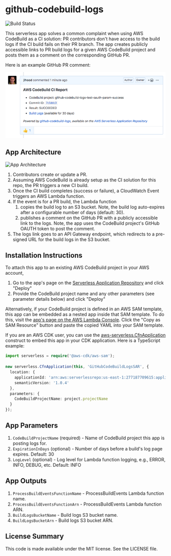 # github-codebuild-logs

![Build Status](https://codebuild.us-east-1.amazonaws.com/badges?uuid=eyJlbmNyeXB0ZWREYXRhIjoicDlvblNsMkl0Y1hLelczd2EwZVRaVjd2eSs0ejVRWHlJTGtPSng0RDdFOGpsa0Z1YU1nMFNMd3RZbDBBaVZaR1lVMkVRNEFBM2x1NzdsTy9WdFFqeWlrPSIsIml2UGFyYW1ldGVyU3BlYyI6Ik13ZGZtcUVNTWZadnpvaGYiLCJtYXRlcmlhbFNldFNlcmlhbCI6MX0%3D&branch=master)

This serverless app solves a common complaint when using AWS CodeBuild as a CI solution: PR contributors don't have access to the build logs if the CI build fails on their PR branch. The app creates publicly accessible links to PR build logs for a given AWS CodeBuild project and posts them as a comment on the corresponding GitHub PR.

Here is an example GitHub PR comment:

![Screenshot](https://github.com/jlhood/github-codebuild-logs/raw/master/images/screenshot.png)

## App Architecture

![App Architecture](https://github.com/jlhood/github-codebuild-logs/raw/master/images/app-architecture.png)

1. Contributors create or update a PR.
1. Assuming AWS CodeBuild is already setup as the CI solution for this repo, the PR triggers a new CI build.
1. Once the CI build completes (success or failure), a CloudWatch Event triggers an AWS Lambda function.
1. If the event is for a PR build, the Lambda function
    1. copies the build log to an S3 bucket. Note, the build log auto-expires after a configurable number of days (default: 30).
    1. publishes a comment on the GitHub PR with a publicly accessible link to the logs. Note, the app uses the CodeBuild project's GitHub OAUTH token to post the comment.
1. The logs link goes to an API Gateway endpoint, which redirects to a pre-signed URL for the build logs in the S3 bucket.

## Installation Instructions

To attach this app to an existing AWS CodeBuild project in your AWS account,

1. Go to the app's page on the [Serverless Application Repository](https://serverlessrepo.aws.amazon.com/applications/arn:aws:serverlessrepo:us-east-1:277187709615:applications~github-codebuild-logs) and click "Deploy"
1. Provide the CodeBuild project name and any other parameters (see parameter details below) and click "Deploy"

Alternatively, if your CodeBuild project is defined in an AWS SAM template, this app can be embedded as a nested app inside that SAM template. To do this, visit the [app's page on the AWS Lambda Console](https://console.aws.amazon.com/lambda/home#/create/app?applicationId=arn:aws:serverlessrepo:us-east-1:277187709615:applications/github-codebuild-logs). Click the "Copy as SAM Resource" button and paste the copied YAML into your SAM template.

If you are an AWS CDK user, you can use the [aws-serverless.CfnApplication](https://awslabs.github.io/aws-cdk/refs/_aws-cdk_aws-serverless.html#cfnapplication) construct to embed this app in your CDK application. Here is a TypeScript example:

```typescript
import serverless = require('@aws-cdk/aws-sam');

new serverless.CfnApplication(this, 'GitHubCodeBuildLogsSAR', {
  location: {
    applicationId: 'arn:aws:serverlessrepo:us-east-1:277187709615:applications/github-codebuild-logs',
    semanticVersion: '1.0.4'
  },
  parameters: {
    CodeBuildProjectName: project.projectName
  }
});
```

## App Parameters

1. `CodeBuildProjectName` (required) - Name of CodeBuild project this app is posting logs for.
1. `ExpirationInDays` (optional) - Number of days before a build's log page expires. Default: 30
1. `LogLevel` (optional) - Log level for Lambda function logging, e.g., ERROR, INFO, DEBUG, etc. Default: INFO

## App Outputs

1. `ProcessBuildEventsFunctionName` - ProcessBuildEvents Lambda function name.
1. `ProcessBuildEventsFunctionArn` - ProcessBuildEvents Lambda function ARN.
1. `BuildLogsBucketName` - Build logs S3 bucket name.
1. `BuildLogsBucketArn` - Build logs S3 bucket ARN.

## License Summary

This code is made available under the MIT license. See the LICENSE file.
